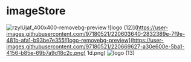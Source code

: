 # imageStore
![rzylUjaf_400x400-removebg-preview](https://user-images.githubusercontent.com/97180521/216631914-983dc3d9-7758-478f-a1dd-1dd50bcc8202.png)
![logo (12)](https://user-images.githubusercontent.com/97180521/220603640-2832389e-7f9e-481b-afa1-b93be7e355![logo-removebg-preview](https://user-images.githubusercontent.com/97180521/220669627-a30e600e-5ba1-4156-b85e-69b7a9d18c2c.png)
1d.png)
![logo (13)](https://user-images.githubusercontent.com/97180521/220604385-412b2f4a-f2eb-4a5a-a8e2-e2d018647c3b.png)
